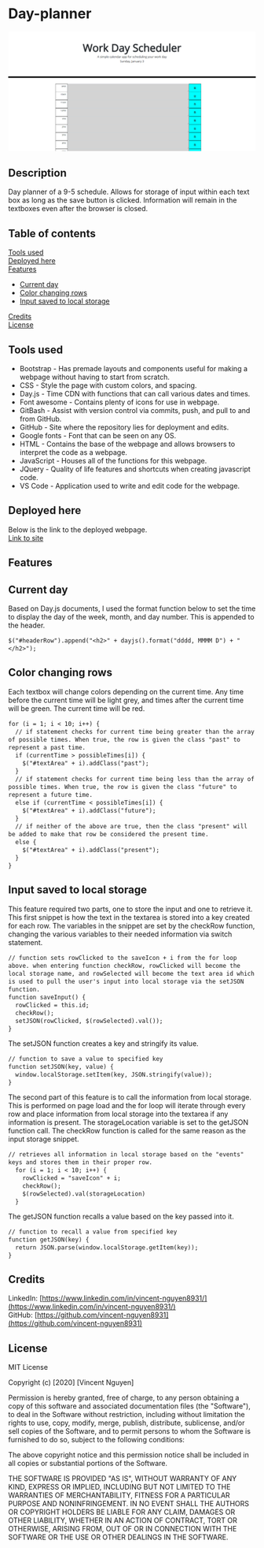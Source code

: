 # Day-planner

![image](Day-planner-landing-page.png)

Description
------------

Day planner of a 9-5 schedule. Allows for storage of input within each text box as long as the save button is clicked. Information will remain in the textboxes even after the browser is closed. 

 Table of contents
---------------
[Tools used](#Tools-used)<br />
[Deployed here](#Deployed-here)<br />
[Features](#Features)
* [Current day](#Current-day)
* [Color changing rows](#Color-changing-rows)
* [Input saved to local storage](#Input-saved-to-local-storage)


[Credits](#Credits)<br />
[License](#License)

Tools used
-------------------

* Bootstrap - Has premade layouts and components useful for making a webpage without having to start from scratch. 
* CSS - Style the page with custom colors, and spacing.
* Day.js - Time CDN with functions that can call various dates and times.
* Font awesome - Contains plenty of icons for use in webpage.
* GitBash - Assist with version control via commits, push, and pull to and from GitHub.
* GitHub - Site where the repository lies for deployment and edits.
* Google fonts - Font that can be seen on any OS.
* HTML - Contains the base of the webpage and allows browsers to interpret the code as a webpage.
* JavaScript - Houses all of the functions for this webpage. 
* JQuery - Quality of life features and shortcuts when creating javascript code. 
* VS Code - Application used to write and edit code for the webpage.

Deployed here
-------------

Below is the link to the deployed webpage. <br />
[Link to site](https://vincent-nguyen8931.github.io/Day-planner/)


Features
------------------

Current day
-----------------------

Based on Day.js documents, I used the format function below to set the time to display the day of the week, month, and day number. This is appended to the header.
```
$("#headerRow").append("<h2>" + dayjs().format("dddd, MMMM D") + "</h2>");
```

Color changing rows
---------------
Each textbox will change colors depending on the current time. Any time before the current time will be light grey, and times after the current time will be green. The current time will be red.
```
for (i = 1; i < 10; i++) {
  // if statement checks for current time being greater than the array of possible times. When true, the row is given the class "past" to represent a past time.
  if (currentTime > possibleTimes[i]) {
    $("#textArea" + i).addClass("past");
  }
  // if statement checks for current time being less than the array of possible times. When true, the row is given the class "future" to represent a future time.
  else if (currentTime < possibleTimes[i]) {
    $("#textArea" + i).addClass("future");
  }
  // if neither of the above are true, then the class "present" will be added to make that row be considered the present time.
  else {
    $("#textArea" + i).addClass("present");
  }
}
```

Input saved to local storage
-----------
This feature required two parts, one to store the input and one to retrieve it. This first snippet is how the text in the textarea is stored into a key created for each row. The variables in the snippet are set by the checkRow function, changing the various variables to their needed information via switch statement.
```
// function sets rowClicked to the saveIcon + i from the for loop above. when entering function checkRow, rowClicked will become the local storage name, and rowSelected will become the text area id which is used to pull the user's input into local storage via the setJSON function.
function saveInput() {
  rowClicked = this.id;
  checkRow();
  setJSON(rowClicked, $(rowSelected).val());
}
```
The setJSON function creates a key and stringify its value.
```
// function to save a value to specified key
function setJSON(key, value) {
  window.localStorage.setItem(key, JSON.stringify(value));
}
```
The second part of this feature is to call the information from local storage. This is performed on page load and the for loop will iterate through every row and place information from local storage into the textarea if any information is present. The storageLocation variable is set to the getJSON function call. The checkRow function is called for the same reason as the input storage snippet.
```
// retrieves all information in local storage based on the "events" keys and stores them in their proper row.
  for (i = 1; i < 10; i++) {
    rowClicked = "saveIcon" + i;
    checkRow();
    $(rowSelected).val(storageLocation)
  }

```
The getJSON function recalls a value based on the key passed into it.
```
// function to recall a value from specified key
function getJSON(key) {
  return JSON.parse(window.localStorage.getItem(key));
}
```



Credits
---------------
LinkedIn: [https://www.linkedin.com/in/vincent-nguyen8931/](https://www.linkedin.com/in/vincent-nguyen8931/) <br />
GitHub: [https://github.com/vincent-nguyen8931](https://github.com/vincent-nguyen8931)


License
----------
MIT License

Copyright (c) [2020] [Vincent Nguyen]

Permission is hereby granted, free of charge, to any person obtaining a copy
of this software and associated documentation files (the "Software"), to deal
in the Software without restriction, including without limitation the rights
to use, copy, modify, merge, publish, distribute, sublicense, and/or sell
copies of the Software, and to permit persons to whom the Software is
furnished to do so, subject to the following conditions:

The above copyright notice and this permission notice shall be included in all
copies or substantial portions of the Software.

THE SOFTWARE IS PROVIDED "AS IS", WITHOUT WARRANTY OF ANY KIND, EXPRESS OR
IMPLIED, INCLUDING BUT NOT LIMITED TO THE WARRANTIES OF MERCHANTABILITY,
FITNESS FOR A PARTICULAR PURPOSE AND NONINFRINGEMENT. IN NO EVENT SHALL THE
AUTHORS OR COPYRIGHT HOLDERS BE LIABLE FOR ANY CLAIM, DAMAGES OR OTHER
LIABILITY, WHETHER IN AN ACTION OF CONTRACT, TORT OR OTHERWISE, ARISING FROM,
OUT OF OR IN CONNECTION WITH THE SOFTWARE OR THE USE OR OTHER DEALINGS IN THE
SOFTWARE.